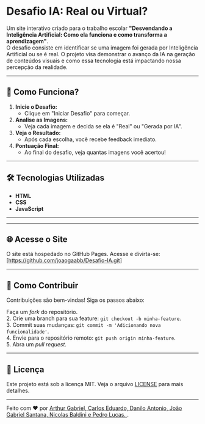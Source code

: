 # Desafio IA: Real ou Virtual?

Um site interativo criado para o trabalho escolar **"Desvendando a Inteligência Artificial: Como ela funciona e como transforma a aprendizagem"**.  
O desafio consiste em identificar se uma imagem foi gerada por Inteligência Artificial ou se é real. O projeto visa demonstrar o avanço da IA na geração de conteúdos visuais e como essa tecnologia está impactando nossa percepção da realidade.

---

## 🚀 Como Funciona?

1. **Inicie o Desafio:**  
   - Clique em "Iniciar Desafio" para começar.  
2. **Analise as Imagens:**  
   - Veja cada imagem e decida se ela é "Real" ou "Gerada por IA".  
3. **Veja o Resultado:**  
   - Após cada escolha, você recebe feedback imediato.  
4. **Pontuação Final:**  
   - Ao final do desafio, veja quantas imagens você acertou!

---

## 🛠️ Tecnologias Utilizadas

- **HTML**  
- **CSS**  
- **JavaScript**

---


---

## 🌐 Acesse o Site

O site está hospedado no GitHub Pages. Acesse e divirta-se:  
[https://github.com/joaogaabb/Desafio-IA.git] 

---

## 📝 Como Contribuir

Contribuições são bem-vindas! Siga os passos abaixo:
 
Faça um *fork* do repositório.  
2. Crie uma branch para sua feature: `git checkout -b minha-feature`.  
3. Commit suas mudanças: `git commit -m 'Adicionando nova funcionalidade'`.  
4. Envie para o repositório remoto: `git push origin minha-feature`.  
5. Abra um *pull request*.

---

## 📄 Licença

Este projeto está sob a licença MIT. Veja o arquivo [LICENSE](LICENSE) para mais detalhes.

---

Feito com ❤️ por [Arthur Gabriel, Carlos Eduardo, Danilo Antonio, João Gabriel Santana, Nicolas Baldini e Pedro Lucas. ](https://github.com/joaogaabb).
